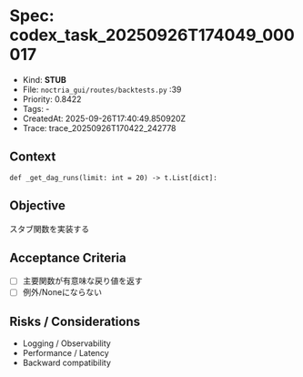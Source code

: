 # Spec: codex_task_20250926T174049_000017
- Kind: **STUB**
- File: `noctria_gui/routes/backtests.py` :39
- Priority: 0.8422
- Tags: -
- CreatedAt: 2025-09-26T17:40:49.850920Z
- Trace: trace_20250926T170422_242778

## Context
```
def _get_dag_runs(limit: int = 20) -> t.List[dict]:
```

## Objective
スタブ関数を実装する

## Acceptance Criteria
- [ ] 主要関数が有意味な戻り値を返す
- [ ] 例外/Noneにならない

## Risks / Considerations
- Logging / Observability
- Performance / Latency
- Backward compatibility
